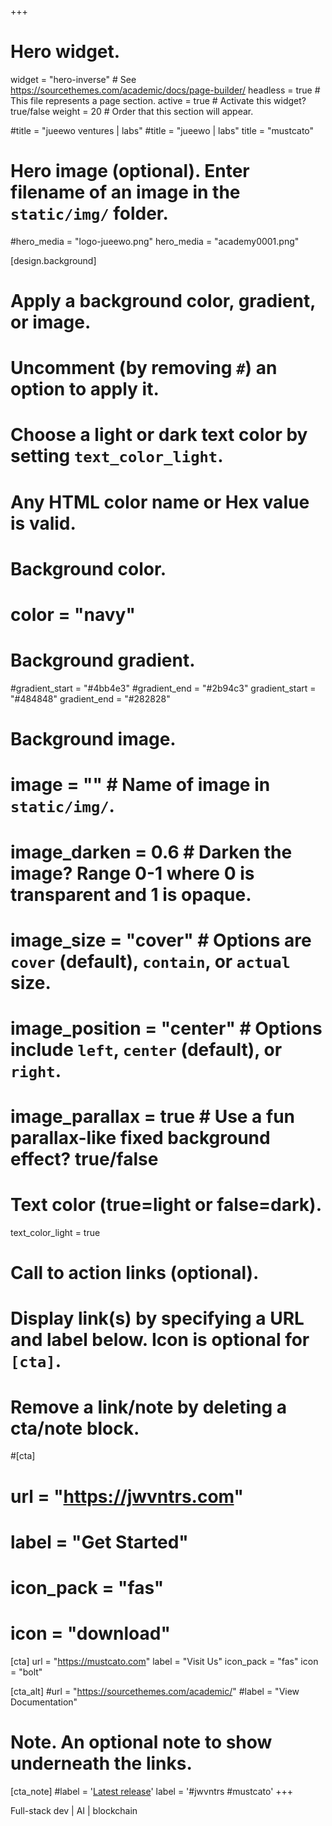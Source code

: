 +++
# Hero widget.
widget = "hero-inverse"  # See https://sourcethemes.com/academic/docs/page-builder/
headless = true  # This file represents a page section.
active = true  # Activate this widget? true/false
weight = 20  # Order that this section will appear.

#title = "jueewo ventures | labs"
#title = "jueewo | labs"
title = "mustcato"

# Hero image (optional). Enter filename of an image in the `static/img/` folder.
#hero_media = "logo-jueewo.png"
hero_media = "academy0001.png"


[design.background]
  # Apply a background color, gradient, or image.
  #   Uncomment (by removing `#`) an option to apply it.
  #   Choose a light or dark text color by setting `text_color_light`.
  #   Any HTML color name or Hex value is valid.

  # Background color.
  # color = "navy"
  
  # Background gradient.
  
  #gradient_start = "#4bb4e3"
  #gradient_end = "#2b94c3"
  gradient_start = "#484848"
  gradient_end = "#282828"

  # Background image.
  # image = ""  # Name of image in `static/img/`.
  # image_darken = 0.6  # Darken the image? Range 0-1 where 0 is transparent and 1 is opaque.
  # image_size = "cover"  #  Options are `cover` (default), `contain`, or `actual` size.
  # image_position = "center"  # Options include `left`, `center` (default), or `right`.
  # image_parallax = true  # Use a fun parallax-like fixed background effect? true/false
  
  # Text color (true=light or false=dark).
  text_color_light = true

# Call to action links (optional).
#   Display link(s) by specifying a URL and label below. Icon is optional for `[cta]`.
#   Remove a link/note by deleting a cta/note block.
#[cta]
#  url = "https://jwvntrs.com"
#  label = "Get Started"
#  icon_pack = "fas"
#  icon = "download"
[cta]
  url = "https://mustcato.com"
  label = "Visit Us"
  icon_pack = "fas"
  icon = "bolt"
  
[cta_alt]
  #url = "https://sourcethemes.com/academic/"
  #label = "View Documentation"

# Note. An optional note to show underneath the links.
[cta_note]
  #label = '<a class="js-github-release" href="https://sourcethemes.com/academic/updates" data-repo="gcushen/hugo-academic">Latest release<!-- V --></a>'
  label = '#jwvntrs #mustcato'
+++


<!-- 'We make your data speak & shine.' -->
Full-stack dev | AI | blockchain

<!-- Dynamic Systems & Venture Development -->
<!-- People | Systems | Businesses -->
<!-- Sustainable resilience -->
<!-- People & System Dynamics -->
<!-- LEARN & GROW -->
<!-- MADE OF SMILES -->
<!-- Computing -->

<!-- **The Best Way to Create the Website You Want from Markdown (or Jupyter/RStudio)** -->

<!-- Build **Anything** with Widgets -->

<!-- <span style="text-shadow: none;"><a class="github-button" href="https://github.com/gcushen/hugo-academic" data-icon="octicon-star" data-size="large" data-show-count="true" aria-label="Star this on GitHub">Star</a><script async defer src="https://buttons.github.io/buttons.js"></script></span> -->
